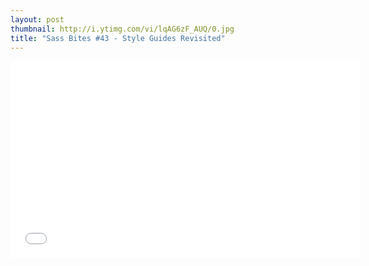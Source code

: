 ```yaml
---
layout: post
thumbnail: http://i.ytimg.com/vi/lqAG6zF_AUQ/0.jpg 
title: "Sass Bites #43 - Style Guides Revisited"
---
```


<iframe width='560' height='315' src='//www.youtube.com/embed/lqAG6zF_AUQ' frameborder='0' allowfullscreen></iframe>